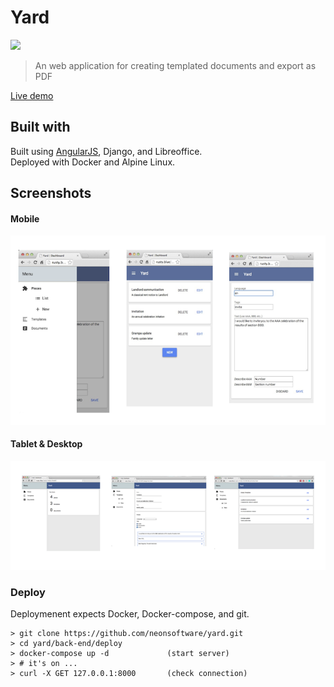 # Yard

[![](https://img.shields.io/badge/made%20by-Neoncnsoftware%20-blue.svg?style=flat-square)](http://ipn.io)

> An web application for creating templated documents and export as PDF

[Live demo](http://www.rusty.blue)

## Built with

Built using [AngularJS](www.angular.com), Django, and Libreoffice.<br>
Deployed with Docker and Alpine Linux.

## Screenshots

#### Mobile
![ciao](https://github.com/neonsoftware/yard/blob/master/img/mobile.png)

#### Tablet & Desktop
![ciao](https://github.com/neonsoftware/yard/blob/master/img/desktop.png)

### Deploy

Deploymenent expects Docker, Docker-compose, and git.

```
> git clone https://github.com/neonsoftware/yard.git
> cd yard/back-end/deploy
> docker-compose up -d             (start server)
> # it's on ...
> curl -X GET 127.0.0.1:8000       (check connection)
```
